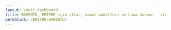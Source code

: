 ```yaml
---
layout: vakit_dashboard
title: BARENTU, ERITRE için iftar, namaz vakitleri ve hava durumu - ilçe/eyalet seç
permalink: /ERITRE/BARENTU/
---
```


<script type="text/javascript">
  var GLOBAL_COUNTRY = 'ERITRE';
  var GLOBAL_CITY = 'BARENTU';
  var GLOBAL_STATE = '';
  var lat = 72;
  var lon = 21;
</script>
